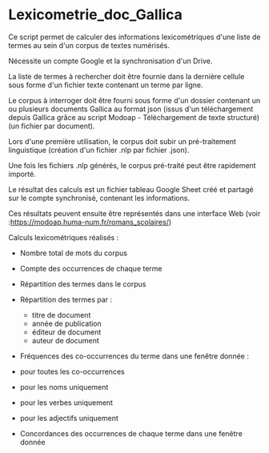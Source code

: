 # Lexicometrie_doc_Gallica

Ce script permet de calculer des informations lexicométriques d'une liste de termes au sein d'un corpus de textes numérisés.

Nécessite un compte Google et la synchronisation d'un Drive. 

La liste de termes à rechercher doit être fournie dans la dernière cellule sous forme d'un fichier texte contenant un terme par ligne.

Le corpus à interroger doit être fourni sous forme d'un dossier contenant un ou plusieurs documents Gallica au format json (issus d'un téléchargement depuis Gallica grâce au script Modoap - Téléchargement de texte structuré) (un fichier par document).

Lors d'une première utilisation, le corpus doit subir un pré-traitement linguistique (création d'un fichier .nlp par fichier .json).

Une fois les fichiers .nlp générés, le corpus pré-traité peut être rapidement importé.

Le résultat des calculs est un fichier tableau Google Sheet créé et partagé sur le compte synchronisé, contenant les informations.

Ces résultats peuvent ensuite être représentés dans une interface Web (voir :https://modoap.huma-num.fr/romans_scolaires/)

Calculs lexicométriques réalisés :

- Nombre total de mots du corpus

- Compte des occurrences de chaque terme

- Répartition des termes dans le corpus

- Répartition des termes par :

    - titre de document
    - année de publication
    - éditeur de document
    - auteur de document
  
 - Fréquences des co-occurrences du terme dans une fenêtre donnée :

  - pour toutes les co-occurrences
  - pour les noms uniquement
  - pour les verbes uniquement
  - pour les adjectifs uniquement
  
- Concordances des occurrences de chaque terme dans une fenêtre donnée
